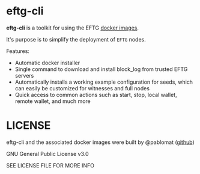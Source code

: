 # eftg-cli

**eftg-cli** is a toolkit for using the EFTG [docker images](https://hub.docker.com/r/eftg/main/tags/).

It's purpose is to simplify the deployment of `EFTG` nodes.

Features:

 - Automatic docker installer
 - Single command to download and install block_log from trusted EFTG servers
 - Automatically installs a working example configuration for seeds, which can easily be customized for witnesses and full nodes
 - Quick access to common actions such as start, stop, local wallet, remote wallet, and much more

# LICENSE

eftg-cli and the associated docker images were built by @pablomat ([github](https://github.com/pablomat))

GNU General Public License v3.0

SEE LICENSE FILE FOR MORE INFO
